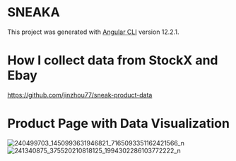 # SNEAKA

This project was generated with [Angular CLI](https://github.com/angular/angular-cli) version 12.2.1.

# How I collect data from StockX and Ebay
https://github.com/jinzhou77/sneak-product-data

# Product Page with Data Visualization

![240499703_1450993631946821_7165093351162421566_n](https://user-images.githubusercontent.com/20130476/149729600-6aab9fae-211b-41a0-a1fd-a2db5d7256c0.png)
![241340875_375520210818125_1994302286103772222_n](https://user-images.githubusercontent.com/20130476/149730028-80c5beb1-82fb-4ea7-96bf-7266755fc234.png)
